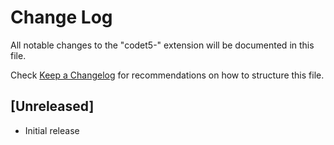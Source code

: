 # Change Log

All notable changes to the "codet5-" extension will be documented in this file.

Check [Keep a Changelog](http://keepachangelog.com/) for recommendations on how to structure this file.

## [Unreleased]

- Initial release